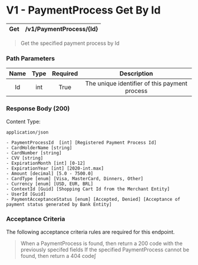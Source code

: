 # V1 - PaymentProcess Get By Id

| Get | /v1/PaymentProcess/{Id} | 
| :-: | :-: | 

> Get the specified payment process by Id

### Path Parameters

| Name | Type | Required | Description | 
| :-: | :-: | :-: | :-: | 
| Id | int |  True | The unique identifier of this payment process | 

### Response Body (200)

Content Type:

```
application/json

```

```
- PaymentProcessId  [int] [Registered Payment Process Id]
- CardHolderName [string] 
- CardNumber [string] 
- CVV [string]
- ExpirationMonth [int] [0-12]
- ExpirationYear [int] [2020-int.max]
- Amount [decimal] [5.0 - 7500.0]
- CardType [enum] [Visa, MasterCard, Dinners, Other]
- Currency [enum] [USD, EUR, BRL]
- ContextId [Guid] [Shopping Cart Id from the Merchant Entity]
- UserId [Guid]
- PaymentAcceptanceStatus [enum] [Accepted, Denied] [Acceptance of payment status generated by Bank Entity]
```

### Acceptance Criteria

The following acceptance criteria rules are required for this endpoint.

> When a PaymentProcess is found, then return a 200 code with the previously specifed fields
> If the specified PaymentProcess cannot be found, then return a 404 code∫
